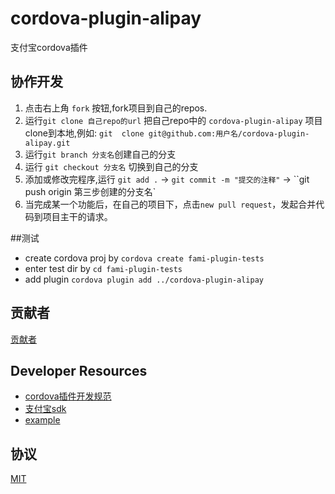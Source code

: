 # cordova-plugin-alipay
  支付宝cordova插件

## 协作开发
1. 点击右上角 `fork` 按钮,fork项目到自己的repos.
2. 运行`git clone 自己repo的url` 把自己repo中的 `cordova-plugin-alipay` 项目clone到本地,例如: `git  clone git@github.com:用户名/cordova-plugin-alipay.git`
3. 运行`git branch 分支名`创建自己的分支
4. 运行 `git checkout 分支名` 切换到自己的分支
5. 添加或修改完程序,运行 `git add .` -> `git commit -m "提交的注释"` -> ``git push origin 第三步创建的分支名`
6. 当完成某一个功能后，在自己的项目下，点击`new pull request`，发起合并代码到项目主干的请求。

##测试
* create cordova proj by `cordova create fami-plugin-tests`
* enter test dir by `cd fami-plugin-tests`
* add plugin `cordova plugin add ../cordova-plugin-alipay`

## 贡献者
[贡献者](https://github.com/fami2u/cordova-plugin-alipay/graphs/contributors)

## Developer Resources
- [cordova插件开发规范](http://cordova.apache.org/docs/en/latest/guide/hybrid/plugins/index.html)
- [支付宝sdk](https://openhome.alipay.com/doc/docIndex.htm?url=https://openhome.alipay.com/doc/viewKbDoc.htm?key=236698_261849&type=info)
- [example](https://github.com/apache/cordova-plugin-splashscreen)

## 协议

[MIT](http://opensource.org/licenses/MIT)

